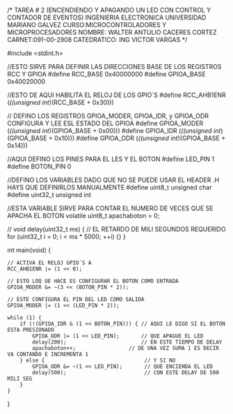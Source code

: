 /* TAREA # 2 (ENCENDIENDO Y APAGANDO UN LED CON CONTROL Y CONTADOR DE EVENTOS)
   INGENIERIA ELECTRONICA UNIVERSIDAD MARIANO GALVEZ
   CURSO:MICROCONTROLADORES Y MICROPROCESADORES
   NOMBRE: WALTER ANTULIO CACERES CORTEZ
   CARNET:091-00-2908
   CATEDRATICO: ING VICTOR VARGAS
  */

 #include <stdint.h>

//ESTO SIRVE PARA DEFINIR LAS DIRECCIONES BASE DE LOS REGISTROS RCC Y GPIOA
#define RCC_BASE            0x40000000
#define GPIOA_BASE          0x40020000

//ESTO DE AQUI HABILITA EL RELOJ DE LOS GPIO´S
#define RCC_AHB1ENR         (*((unsigned int*)(RCC_BASE + 0x30)))



// DEFINO LOS REGISTROS GPIOA_MODER, GPIOA_IDR, y GPIOA_ODR CONFIGURA Y LEE ESL ESTADO DEL GPIOA
#define GPIOA_MODER         (*((unsigned int*)(GPIOA_BASE + 0x00)))
#define GPIOA_IDR           (*((unsigned int*)(GPIOA_BASE + 0x10)))
#define GPIOA_ODR           (*((unsigned int*)(GPIOA_BASE + 0x14)))

//AQUI DEFINO LOS PINES PARA EL LES Y EL BOTON
#define LED_PIN             1
#define BOTON_PIN          0

//DEFINO LOS VARIABLES DADO QUE NO SE PUEDE USAR EL HEADER .H HAYS QUE DEFINIRLOS MANUALMENTE
#define uint8_t unsigned char
#define uint32_t unsigned int

//ESTA VARIABLE SIRVE PARA CONTAR EL NUMERO DE VECES QUE SE APACHA EL BOTON
volatile uint8_t apachaboton = 0;

//
void delay(uint32_t ms) {
    // EL RETARDO DE MILI SEGUNDOS REQUERIDO
    for (uint32_t i = 0; i < ms * 5000; ++i) {}
}

int main(void) {

	// ACTIVA EL RELOJ GPIO´S A
    RCC_AHB1ENR |= (1 << 0);

    // ESTO LOQ UE HACE ES CONFIGURAR EL BOTON COMO ENTRADA
    GPIOA_MODER &= ~(3 << (BOTON_PIN * 2));

    // ESTE CONFIGURA EL PIN DEL LED COMO SALIDA
    GPIOA_MODER |= (1 << (LED_PIN * 2));

    while (1) {
        if (!(GPIOA_IDR & (1 << BOTON_PIN))) { // AQUI LE DIGO SI EL BOTON ESTA PRESIONADO
            GPIOA_ODR |= (1 << LED_PIN);       // QUE APAGUE EL LED
            delay(200);                        // EN ESTE TIEMPO DE DELAY
            apachaboton++;                 // DE UNA VEZ SUMA 1 ES DECIR VA CONTANDO E INCREMENTA 1
        } else {                                // Y SI NO
            GPIOA_ODR &= ~(1 << LED_PIN);       // QUE ENCIENDA EL LED
            delay(500);                         // CON ESTE DELAY DE 500 MILI SEG
        }
    }
}
